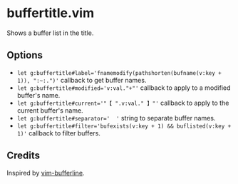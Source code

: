 # buffertitle.vim
Shows a buffer list in the title.

## Options
* `let g:buffertitle#label='fnamemodify(pathshorten(bufname(v:key + 1)), ":~:.")'` callback to get buffer names.
* `let g:buffertitle#modified='v:val."+"'` callback to apply to a modified buffer's name.
* `let g:buffertitle#current='"【 ".v:val." 】"'` callback to apply to the current buffer's name.
* `let g:buffertitle#separator='  '` string to separate buffer names.
* `let g:buffertitle#filter='bufexists(v:key + 1) && buflisted(v:key + 1)'` callback to filter buffers.

## Credits
Inspired by [vim-bufferline](https://github.com/bling/vim-bufferline).
